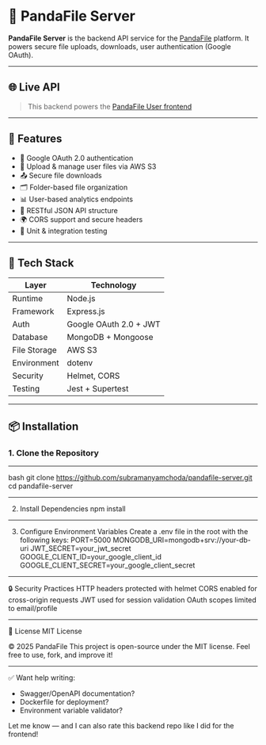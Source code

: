 # 🐼 PandaFile Server

**PandaFile Server** is the backend API service for the [PandaFile](https://pandafiles.vercel.app/) platform. It powers secure file uploads, downloads, user authentication (Google OAuth).

---

## 🌐 Live API

> This backend powers the [PandaFile User frontend](https://pandafiles.vercel.app/)

---

## 🚀 Features

- 🔐 Google OAuth 2.0 authentication  
- 📁 Upload & manage user files via AWS S3  
- 📤 Secure file downloads  
- 🗂️ Folder-based file organization  
- 📊 User-based analytics endpoints  
- 🧾 RESTful JSON API structure  
- 🌍 CORS support and secure headers  
- 🧪 Unit & integration testing

---

## 🧰 Tech Stack

| Layer        | Technology           |
|--------------|----------------------|
| Runtime      | Node.js              |
| Framework    | Express.js           |
| Auth         | Google OAuth 2.0 + JWT |
| Database     | MongoDB + Mongoose   |
| File Storage | AWS S3               |
| Environment  | dotenv               |
| Security     | Helmet, CORS         |
| Testing      | Jest + Supertest     |

---

## 📦 Installation

### 1. Clone the Repository
----
bash
git clone https://github.com/subramanyamchoda/pandafile-server.git
cd pandafile-server

---
2. Install Dependencies
npm install

--- 

3. Configure Environment Variables
Create a .env file in the root with the following keys:
PORT=5000
MONGODB_URI=mongodb+srv://your-db-uri
JWT_SECRET=your_jwt_secret
GOOGLE_CLIENT_ID=your_google_client_id
GOOGLE_CLIENT_SECRET=your_google_client_secret

---

🔒 Security Practices
HTTP headers protected with helmet
CORS enabled for cross-origin requests
JWT used for session validation
OAuth scopes limited to email/profile

---

📄 License
MIT License

© 2025 PandaFile
This project is open-source under the MIT license.
Feel free to use, fork, and improve it!

----


✅ Want help writing:
- Swagger/OpenAPI documentation?
- Dockerfile for deployment?
- Environment variable validator?

Let me know — and I can also rate this backend repo like I did for the frontend!

